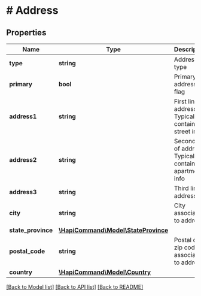 # # Address

## Properties

Name | Type | Description | Notes
------------ | ------------- | ------------- | -------------
**type** | **string** | Address type | [optional] 
**primary** | **bool** | Primary address flag | [optional] 
**address1** | **string** | First line of address. Typically contains street info | [optional] 
**address2** | **string** | Second line of address. Typically contains apartment info | [optional] 
**address3** | **string** | Third line of address | [optional] 
**city** | **string** | City associated to address | [optional] 
**state_province** | [**\HapiCommand\Model\StateProvince**](StateProvince.md) |  | [optional] 
**postal_code** | **string** | Postal or zip code associated to address | [optional] 
**country** | [**\HapiCommand\Model\Country**](Country.md) |  | [optional] 

[[Back to Model list]](../../README.md#documentation-for-models) [[Back to API list]](../../README.md#documentation-for-api-endpoints) [[Back to README]](../../README.md)


